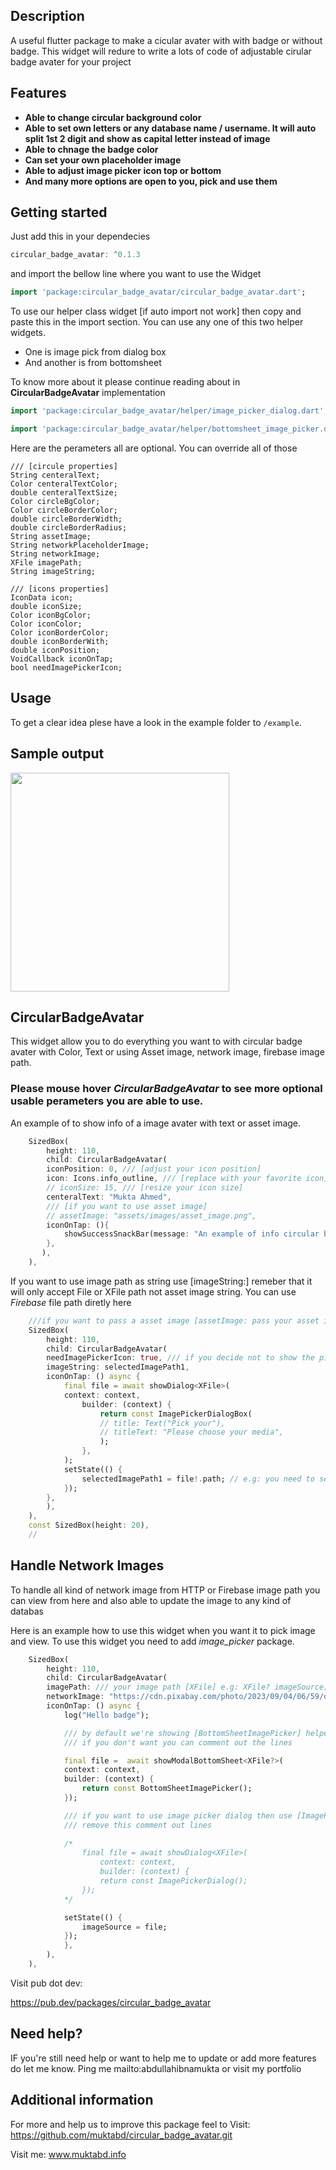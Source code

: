## Description
A useful flutter package to make a cicular avater with with badge or without badge. This widget will redure to write a lots of code of adjustable cirular badge avater for your project

## Features
* **Able to change circular background color**
* **Able to set own letters or any database name / username. It will auto split 1st 2 digit and show as capital letter instead of image**
* **Able to chnage the badge color**
* **Can set your own placeholder image**
* **Able to adjust image picker icon top or bottom**
* **And many more options are open to you, pick and use them**

## Getting started
Just add this in your dependecies 
```dart
circular_badge_avatar: ^0.1.3
```
 
and import the bellow line where you want to use the Widget
```dart
import 'package:circular_badge_avatar/circular_badge_avatar.dart';
```

To use our helper class widget [if auto import not work] then copy and paste this in the import section. You can use any one of this two helper widgets. 
* One is image pick from dialog box 
* And another is from bottomsheet

To know more about it please continue reading about in **CircularBadgeAvatar** implementation
```dart
import 'package:circular_badge_avatar/helper/image_picker_dialog.dart';

import 'package:circular_badge_avatar/helper/bottomsheet_image_picker.dart';
```

Here are the perameters all are optional. You can override all of those 


``` 
/// [circule properties]
String centeralText;
Color centeralTextColor;
double centeralTextSize;
Color circleBgColor;
Color circleBorderColor;
double circleBorderWidth;
double circleBorderRadius;
String assetImage;
String networkPlaceholderImage;
String networkImage;
XFile imagePath;
String imageString;

/// [icons properties]
IconData icon;
double iconSize;
Color iconBgColor;
Color iconColor;
Color iconBorderColor;
double iconBorderWith;
double iconPosition;
VoidCallback iconOnTap;
bool needImagePickerIcon;
```

## Usage
To get a clear idea plese have a look in the example folder to `/example`.

## Sample output
<img src = "https://github.com/muktabd/circular_badge_avatar/blob/main/example/assets/gif/example.gif?raw=true" width="350"><img>


## CircularBadgeAvatar
This widget allow you to do everything you want to with circular badge avater with Color, Text or using Asset image, network image, firebase image path. 

### Please mouse hover *CircularBadgeAvatar* to see more optional usable perameters you are able to use.

An example of to show info of a image avater with text or asset image. 
```dart
    SizedBox(
        height: 110,
        child: CircularBadgeAvatar(
        iconPosition: 0, /// [adjust your icon position]
        icon: Icons.info_outline, /// [replace with your favorite icon]
        // iconSize: 15, /// [resize your icon size]
        centeralText: "Mukta Ahmed",
        /// [if you want to use asset image]
        // assetImage: "assets/images/asset_image.png",
        iconOnTap: (){
            showSuccessSnackBar(message: "An example of info circular badge avater", context: context);
        },
       ),
    ),
```

If you want to use image path as string use [imageString:] remeber that it will only accept File or XFile path not asset image string. You can use *Firebase* file path diretly here
```dart
    ///if you want to pass a asset image [assetImage: pass your asset image]       
    SizedBox(
        height: 110,
        child: CircularBadgeAvatar(                  
        needImagePickerIcon: true, /// if you decide not to show the picker icon and user are not able to pick any image [needImagePickerIcon: false]
        imageString: selectedImagePath1, 
        iconOnTap: () async { 
            final file = await showDialog<XFile>(
            context: context,
                builder: (context) {
                    return const ImagePickerDialogBox(
                    // title: Text("Pick your"),
                    // titleText: "Please choose your media",
                    );
                },
            );          
            setState(() {                      
                selectedImagePath1 = file!.path; // e.g: you need to set a path
            });
        },  
        ),
    ),
    const SizedBox(height: 20),
    //
```

## Handle Network Images
To handle all kind of network image from HTTP or Firebase image path you can view from here and also able to update the image to any kind of databas

Here is an example how to use this widget when you want it to pick image and view. To use this widget you need to add *image_picker* package.
```dart
    SizedBox(
        height: 110,
        child: CircularBadgeAvatar(
        imagePath: /// your image path [XFile] e.g: XFile? imageSource;
        networkImage: "https://cdn.pixabay.com/photo/2023/09/04/06/59/dog-8232158_1280.jpg", // replace your http image url
        iconOnTap: () async {
            log("Hello badge");

            /// by default we're showing [BottomSheetImagePicker] helper class
            /// if you don't want you can comment out the lines

            final file =  await showModalBottomSheet<XFile?>(
            context: context,
            builder: (context) {
                return const BottomSheetImagePicker();
            });

            /// if you want to use image picker dialog then use [ImagePickerDialog] helper class
            /// remove this comment out lines
            
            /* 
                final file = await showDialog<XFile>(
                    context: context,
                    builder: (context) {
                    return const ImagePickerDialog();
                }); 
            */

            setState(() {
                imageSource = file;
            });
            },
        ),
    ),
```

Visit pub dot dev:

https://pub.dev/packages/circular_badge_avatar

## Need help?
IF you're still need help or want to help me to update or add more features do let me know. Ping me mailto:abdullahibnamukta or visit my portfolio

## Additional information
For more and help us to improve this package feel to 
Visit: https://github.com/muktabd/circular_badge_avatar.git

Visit me: www.muktabd.info
